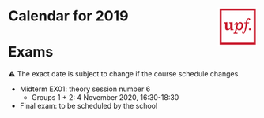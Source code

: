 
# <img src="upf_logo.png" align="right" width="80"/>Calendar for 2019

# Exams

:warning: The exact date is subject to change if the course schedule changes.

* Midterm EX01: theory session number 6
    * Groups 1 + 2: 4 November 2020, 16:30-18:30
* Final exam: to be scheduled by the school

